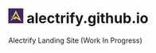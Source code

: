# ![GitHub Logo](images/logo-with-bg-30x30.jpg) alectrify.github.io
Alectrify Landing Site (Work In Progress)
